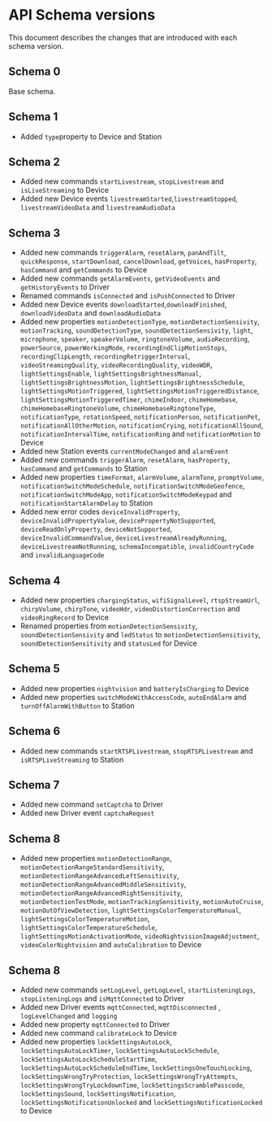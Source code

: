 # API Schema versions

This document describes the changes that are introduced with each schema version.

## Schema 0

Base schema.

## Schema 1

* Added `type`property to Device and Station

## Schema 2

* Added new commands `startLivestream`, `stopLivestream` and `isLiveStreaming` to Device
* Added new Device events `livestreamStarted`,`livestreamStopped`, `livestreamVideoData` and `livestreamAudioData`

## Schema 3

* Added new commands `triggerAlarm`, `resetAlarm`, `panAndTilt`, `quickResponse`, `startDownload`, `cancelDownload`, `getVoices`, `hasProperty`, `hasCommand` and `getCommands` to Device
* Added new commands `getAlarmEvents`, `getVideoEvents` and `getHistoryEvents` to Driver
* Renamed commands `isConnected` and `isPushConnected` to Driver
* Added new Device events `downloadStarted`,`downloadFinished`, `downloadVideoData` and `downloadAudioData`
* Added new properties `motionDetectionType`, `motionDetectionSensivity`, `motionTracking`, `soundDetectionType`, `soundDetectionSensivity`, `light`, `microphone`, `speaker`, `speakerVolume`, `ringtoneVolume`, `audioRecording`, `powerSource`, `powerWorkingMode`, `recordingEndClipMotionStops`, `recordingClipLength`, `recordingRetriggerInterval`, `videoStreamingQuality`, `videoRecordingQuality`, `videoWDR`, `lightSettingsEnable`, `lightSettingsBrightnessManual`, `lightSettingsBrightnessMotion`, `lightSettingsBrightnessSchedule`, `lightSettingsMotionTriggered`, `lightSettingsMotionTriggeredDistance`, `lightSettingsMotionTriggeredTimer`, `chimeIndoor`, `chimeHomebase`, `chimeHomebaseRingtoneVolume`, `chimeHomebaseRingtoneType`, `notificationType`, `rotationSpeed`, `notificationPerson`, `notificationPet`, `notificationAllOtherMotion`, `notificationCrying`, `notificationAllSound`, `notificationIntervalTime`, `notificationRing` and `notificationMotion` to Device
* Added new Station events `currentModeChanged` and `alarmEvent`
* Added new commands `triggerAlarm`, `resetAlarm`, `hasProperty`, `hasCommand` and `getCommands` to Station
* Added new properties `timeFormat`, `alarmVolume`, `alarmTone`, `promptVolume`, `notificationSwitchModeSchedule`, `notificationSwitchModeGeofence`, `notificationSwitchModeApp`, `notificationSwitchModeKeypad` and `notificationStartAlarmDelay` to Station
* Added new error codes `deviceInvalidProperty`, `deviceInvalidPropertyValue`, `devicePropertyNotSupported`, `deviceReadOnlyProperty`, `deviceNotSupported`, `deviceInvalidCommandValue`, `deviceLivestreamAlreadyRunning`, `deviceLivestreamNotRunning`, `schemaIncompatible`, `invalidCountryCode` and `invalidLanguageCode`

## Schema 4

* Added new properties `chargingStatus`, `wifiSignalLevel`, `rtspStreamUrl`, `chirpVolume`, `chirpTone`, `videoHdr`, `videoDistortionCorrection` and `videoRingRecord` to Device
* Renamed properties from `motionDetectionSensivity`, `soundDetectionSensivity` and `ledStatus` to `motionDetectionSensitivity`, `soundDetectionSensitivity` and `statusLed` for Device

## Schema 5

* Added new properties `nightvision` and `batteryIsCharging` to Device
* Added new properties `switchModeWithAccessCode`, `autoEndAlarm` and `turnOffAlarmWithButton` to Station

## Schema 6

* Added new commands `startRTSPLivestream`, `stopRTSPLivestream` and `isRTSPLiveStreaming` to Station

## Schema 7

* Added new command `setCaptcha` to Driver
* Added new Driver event `captchaRequest`

## Schema 8

* Added new properties `motionDetectionRange`, `motionDetectionRangeStandardSensitivity`, `motionDetectionRangeAdvancedLeftSensitivity`, `motionDetectionRangeAdvancedMiddleSensitivity`, `motionDetectionRangeAdvancedRightSensitivity`, `motionDetectionTestMode`, `motionTrackingSensitivity`, `motionAutoCruise`, `motionOutOfViewDetection`, `lightSettingsColorTemperatureManual`, `lightSettingsColorTemperatureMotion`, `lightSettingsColorTemperatureSchedule`, `lightSettingsMotionActivationMode`, `videoNightvisionImageAdjustment`, `videoColorNightvision` and `autoCalibration` to Device

## Schema 8

* Added new commands `setLogLevel`, `getLogLevel`, `startListeningLogs`, `stopListeningLogs` and `isMqttConnected` to Driver
* Added new Driver events `mqttConnected`, `mqttDisconnected` , `logLevelChanged` and `logging`
* Added new property `mqttConnected` to Driver
* Added new command `calibrateLock` to Device
* Added new properties `lockSettingsAutoLock`, `lockSettingsAutoLockTimer`, `lockSettingsAutoLockSchedule`, `lockSettingsAutoLockScheduleStartTime`, `lockSettingsAutoLockScheduleEndTime`, `lockSettingsOneTouchLocking`, `lockSettingsWrongTryProtection`, `lockSettingsWrongTryAttempts`, `lockSettingsWrongTryLockdownTime`, `lockSettingsScramblePasscode`, `lockSettingsSound`, `lockSettingsNotification`, `lockSettingsNotificationUnlocked` and `lockSettingsNotificationLocked` to Device